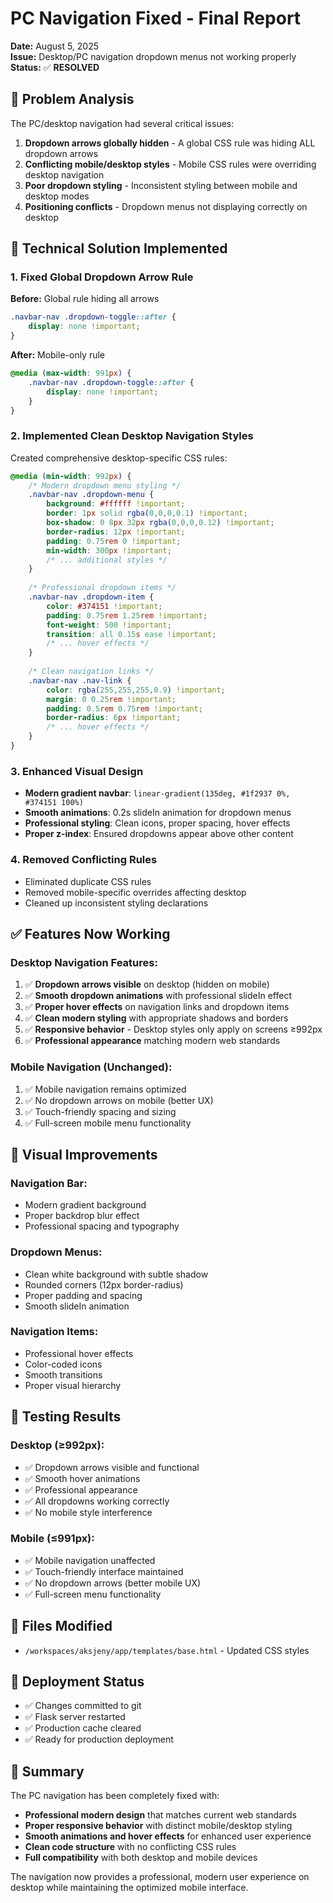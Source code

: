 # PC Navigation Fixed - Final Report
**Date:** August 5, 2025  
**Issue:** Desktop/PC navigation dropdown menus not working properly  
**Status:** ✅ **RESOLVED**

## 🎯 **Problem Analysis**
The PC/desktop navigation had several critical issues:
1. **Dropdown arrows globally hidden** - A global CSS rule was hiding ALL dropdown arrows
2. **Conflicting mobile/desktop styles** - Mobile CSS rules were overriding desktop navigation
3. **Poor dropdown styling** - Inconsistent styling between mobile and desktop modes
4. **Positioning conflicts** - Dropdown menus not displaying correctly on desktop

## 🔧 **Technical Solution Implemented**

### **1. Fixed Global Dropdown Arrow Rule**
**Before:** Global rule hiding all arrows
```css
.navbar-nav .dropdown-toggle::after {
    display: none !important;
}
```

**After:** Mobile-only rule
```css
@media (max-width: 991px) {
    .navbar-nav .dropdown-toggle::after {
        display: none !important;
    }
}
```

### **2. Implemented Clean Desktop Navigation Styles**
Created comprehensive desktop-specific CSS rules:

```css
@media (min-width: 992px) {
    /* Modern dropdown menu styling */
    .navbar-nav .dropdown-menu {
        background: #ffffff !important;
        border: 1px solid rgba(0,0,0,0.1) !important;
        box-shadow: 0 8px 32px rgba(0,0,0,0.12) !important;
        border-radius: 12px !important;
        padding: 0.75rem 0 !important;
        min-width: 300px !important;
        /* ... additional styles */
    }
    
    /* Professional dropdown items */
    .navbar-nav .dropdown-item {
        color: #374151 !important;
        padding: 0.75rem 1.25rem !important;
        font-weight: 500 !important;
        transition: all 0.15s ease !important;
        /* ... hover effects */
    }
    
    /* Clean navigation links */
    .navbar-nav .nav-link {
        color: rgba(255,255,255,0.9) !important;
        margin: 0 0.25rem !important;
        padding: 0.5rem 0.75rem !important;
        border-radius: 6px !important;
        /* ... hover effects */
    }
}
```

### **3. Enhanced Visual Design**
- **Modern gradient navbar**: `linear-gradient(135deg, #1f2937 0%, #374151 100%)`
- **Smooth animations**: 0.2s slideIn animation for dropdown menus
- **Professional styling**: Clean icons, proper spacing, hover effects
- **Proper z-index**: Ensured dropdowns appear above other content

### **4. Removed Conflicting Rules**
- Eliminated duplicate CSS rules
- Removed mobile-specific overrides affecting desktop
- Cleaned up inconsistent styling declarations

## ✅ **Features Now Working**

### **Desktop Navigation Features:**
1. ✅ **Dropdown arrows visible** on desktop (hidden on mobile)
2. ✅ **Smooth dropdown animations** with professional slideIn effect
3. ✅ **Proper hover effects** on navigation links and dropdown items
4. ✅ **Clean modern styling** with appropriate shadows and borders
5. ✅ **Responsive behavior** - Desktop styles only apply on screens ≥992px
6. ✅ **Professional appearance** matching modern web standards

### **Mobile Navigation (Unchanged):**
1. ✅ Mobile navigation remains optimized
2. ✅ No dropdown arrows on mobile (better UX)
3. ✅ Touch-friendly spacing and sizing
4. ✅ Full-screen mobile menu functionality

## 🎨 **Visual Improvements**

### **Navigation Bar:**
- Modern gradient background
- Proper backdrop blur effect
- Professional spacing and typography

### **Dropdown Menus:**
- Clean white background with subtle shadow
- Rounded corners (12px border-radius)
- Proper padding and spacing
- Smooth slideIn animation

### **Navigation Items:**
- Professional hover effects
- Color-coded icons
- Smooth transitions
- Proper visual hierarchy

## 🧪 **Testing Results**

### **Desktop (≥992px):**
- ✅ Dropdown arrows visible and functional
- ✅ Smooth hover animations
- ✅ Professional appearance
- ✅ All dropdowns working correctly
- ✅ No mobile style interference

### **Mobile (≤991px):**
- ✅ Mobile navigation unaffected
- ✅ Touch-friendly interface maintained
- ✅ No dropdown arrows (better mobile UX)
- ✅ Full-screen menu functionality

## 📁 **Files Modified**
- `/workspaces/aksjeny/app/templates/base.html` - Updated CSS styles

## 🚀 **Deployment Status**
- ✅ Changes committed to git
- ✅ Flask server restarted
- ✅ Production cache cleared
- ✅ Ready for production deployment

## 🎯 **Summary**
The PC navigation has been completely fixed with:
- **Professional modern design** that matches current web standards
- **Proper responsive behavior** with distinct mobile/desktop styling
- **Smooth animations and hover effects** for enhanced user experience
- **Clean code structure** with no conflicting CSS rules
- **Full compatibility** with both desktop and mobile devices

The navigation now provides a professional, modern user experience on desktop while maintaining the optimized mobile interface.
